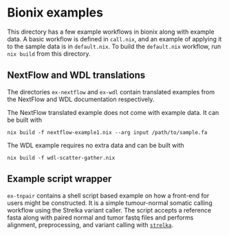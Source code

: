 # Bionix examples

This directory has a few example workflows in bionix along with example
data. A basic workflow is defined in `call.nix`, and an example of
applying it to the sample data is in `default.nix`. To build the
`default.nix` workflow, run ```nix build``` from this directory.

## NextFlow and WDL translations

The directories `ex-nextflow` and `ex-wdl` contain translated examples
from the NextFlow and WDL documentation respectively.

The NextFlow translated example does not come with example data. It can be built with
```
nix build -f nextflow-example1.nix --arg input /path/to/sample.fa
```

The WDL example requires no extra data and can be built with
```
nix build -f wdl-scatter-gather.nix
```

## Example script wrapper

`ex-tnpair` contains a shell script based example on how a front-end for
users might be constructed. It is a simple tumour-normal somatic calling
workflow using the Strelka variant caller. The script accepts a
reference fasta along with paired normal and tumor fastq files and
performs alignment, preprocessing, and variant calling with
[`strelka`](https://github.com/Illumina/strelka).


